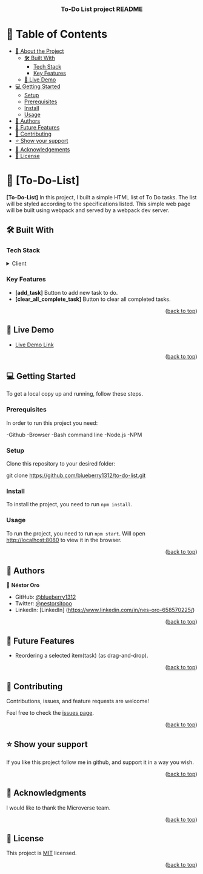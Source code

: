 <a name="readme-top"></a>

<div align="center">
  <h3><b>To-Do List project README </b></h3>
</div>


# 📗 Table of Contents

- [📖 About the Project](#about-project)
  - [🛠 Built With](#built-with)
    - [Tech Stack](#tech-stack)
    - [Key Features](#key-features)
  - [🚀 Live Demo](#live-demo)
- [💻 Getting Started](#getting-started)
  - [Setup](#setup)
  - [Prerequisites](#prerequisites)
  - [Install](#install)
  - [Usage](#usage)
- [👥 Authors](#authors)
- [🔭 Future Features](#future-features)
- [🤝 Contributing](#contributing)
- [⭐️ Show your support](#support)
- [🙏 Acknowledgements](#acknowledgements)
- [📝 License](#license)


# 📖 [To-Do-List] <a name="about-project"></a>


**[To-Do-List]** In this project, I built a simple HTML list of To Do tasks. The list will be styled according to the specifications listed. This simple web page will be built using webpack and served by a webpack dev server.
 

## 🛠 Built With <a name="built-with"></a>

### Tech Stack <a name="tech-stack"></a>

<details>
  <summary>Client</summary>
  <ul>
    <li><a href="">HTML</a></li>
    <li><a href="">CSS</a></li>
    <li><a href="">JavaScript</a></li>
    <li><a href="">Webpack</a></li>
  </ul>
</details>

### Key Features <a name="key-features"></a>

- **[add_task]**  Button to add new task to do.
- **[clear_all_complete_task]** Button to clear all completed tasks.

<p align="right">(<a href="#readme-top">back to top</a>)</p>


## 🚀 Live Demo <a name="live-demo"></a>

- [Live Demo Link](https://blueberry1312.github.io/to-do-list/)

<p align="right">(<a href="#readme-top">back to top</a>)</p>


## 💻 Getting Started <a name="getting-started"></a>

To get a local copy up and running, follow these steps.

### Prerequisites

In order to run this project you need:

-Github
-Browser
-Bash command line
-Node.js
-NPM

### Setup

Clone this repository to your desired folder:

git clone https://github.com/blueberry1312/to-do-list.git

### Install

To install the project, you need to run `npm install`.

### Usage

To run the project, you need to run `npm start`. Will open [http://localhost:8080](http://localhost:8080) to view it in the browser.


<p align="right">(<a href="#readme-top">back to top</a>)</p>

## 👥 Authors <a name="authors"></a>


👤 **Néstor Oro**

- GitHub: [@blueberry1312](https://github.com/blueberry1312)
- Twitter: [@nestorsitooo](https://twitter.com/nestorsitooo)
- LinkedIn: [LinkedIn] (https://www.linkedin.com/in/nes-oro-658570225/)


<p align="right">(<a href="#readme-top">back to top</a>)</p>


## 🔭 Future Features <a name="future-features"></a>


- Reordering a selected item(task) (as drag-and-drop).



<p align="right">(<a href="#readme-top">back to top</a>)</p>


## 🤝 Contributing <a name="contributing"></a>

Contributions, issues, and feature requests are welcome!

Feel free to check the [issues page](https://github.com/blueberry1312/to-do-list/issues).

<p align="right">(<a href="#readme-top">back to top</a>)</p>

## ⭐️ Show your support <a name="support"></a>


If you like this project follow me in github, and support it in a way you wish.

<p align="right">(<a href="#readme-top">back to top</a>)</p>


## 🙏 Acknowledgments <a name="acknowledgements"></a>


I would like to thank the Microverse team.

<p align="right">(<a href="#readme-top">back to top</a>)</p>


## 📝 License <a name="license"></a>

This project is [MIT](./LICENSE) licensed.


<p align="right">(<a href="#readme-top">back to top</a>)</p>